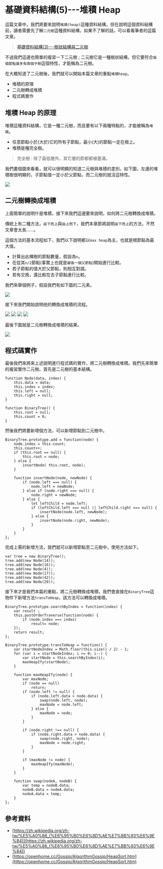 # 基礎資料結構(5)---堆積 Heap
這篇文章中，我們將要來說明`堆積(heap)`這種資料結構，但在說明這個資料結構前，讀者需要先了解`二元樹`這種資料結構，如果不了解的話，可以看看筆者的這篇文章。

> [基礎資料結構(3)---樹狀結構與二元樹](http://marklin-blog.logdown.com/posts/1526463)

不過我們這邊也簡單的複習一下二元樹 ; 二元樹它是一種樹狀結構，但它要符合`每個節點最多有兩個子樹`這個特性，才能稱為二元樹。

在大概知道了二元樹後，我們就可以開始本篇文章的重點`堆積heap`。

* 堆積的原理
* 二元樹轉成堆積
* 程式碼實作

## 堆積 Heap 的原理
堆積這種資料結構，它是一種二元樹，而且要有以下兩種特點的，才能被稱為`堆積`。

* 任意節點小於(大於)它的所有子節點，最小(大)的節點一定在根上。
* 堆積是種完全樹。

> 完全樹 : 除了最低層外，其它層的節都都被塞滿。

我們畫個圖來看看，就可以很明顯的知道二元樹與堆積的差別，如下圖，左邊的堆積樹很明顯的，子節點值一定小於父節點，而二元樹的就沒這特性。

![](http://yixiang8780.com/outImg/20170314-1.png)

## 二元樹轉換成堆積 
上面簡單的說明什是堆積，接下來我們這邊要來說明，如何將二元樹轉換成堆積。

傳統上有二種方法，`由下而上`與`由上而下`，我們本章節將說明`由下而上`的方法，不然文章會太長……。

這個方法的基本流程如下，我們以下說明都以`max heap`為主，也就是根節點為最大值。

* 計算出此棵樹的節點數量，假設為`n`。
* 在從其`n/2`節點(事實上也就是`最後一個父節點`)開始進行比較。
* 若子節點的值大於父節點，則相互對調。
* 若有交換，還比較在去子節點進行比較。

我們來舉個例子，假設我們有如下圖的二元素。

![](http://yixiang8780.com/outImg/20170314-2.png)

接下來我們開始說明他的轉換成堆積的流程。

![](http://yixiang8780.com/outImg/20170314-3.png)
![](http://yixiang8780.com/outImg/20170314-4.png)
![](http://yixiang8780.com/outImg/20170314-5.png)
![](http://yixiang8780.com/outImg/20170314-6.png)

最後下圖就是二元樹轉換成堆積的結果。

![](http://yixiang8780.com/outImg/20170314-7.png)


## 程式碼實作
最後我們來將來上述說明進行程式碼的實作，將二元樹轉換成堆積。我們先來簡單的複習實作二元樹。首先是二元樹的基本結構。

```
function Node(data, index) {
	this.data = data;
	this.index = index;
	this.left = null;
	this.right = null;
}

function BinaryTree() {
	this.root = null;
	this.count = 0;
}
```
然後我們將要新增個方法，可以新增節點到二元樹中。

```
BinaryTree.prototype.add = function(node) {
	node.index = this.count;
	this.count++;
	if (this.root == null) {
		this.root = node;
	} else {
		insertNode( this.root, node);
	}

	function insertNode(node, newNode) {
		if (node.left === null) {
			node.left = newNode;
		} else if (node.right === null) {
			node.right = newNode;
		} else {
			let leftChild = node.left;
			if (leftChild.left === null || leftChild.right === null) {
				insertNode(node.left, newNode);
			} else {
				insertNode(node.right, newNode);
			}
		}
	}
};
```
完成上需的新增方法，我們就可以新增節點至二元樹中，使用方法如下。

```
var tree = new BinaryTree();
tree.add(new Node(14));
tree.add(new Node(16));
tree.add(new Node(4));
tree.add(new Node(17));
tree.add(new Node(42));
tree.add(new Node(20));
```
接下來才是我們本篇的重點，將二元樹轉換成堆積，我們會直接在`BinaryTree`這物件下新增方法`transToHeap`，該方法可以轉換成堆積。

```
BinaryTree.prototype.searchByIndex = function(index) {
	var result ;
	this.postOrderTraverse(function(node) {
		if (node.index === index)
			result= node;
	});
	return result;
};

BinaryTree.prototype.transToHeap = function() {
	var startNodeIndex = Math.floor(this.size() / 2) - 1;
	for (var i = startNodeIndex; i >= 0; i--) {
		var startNode = this.searchByIndex(i);
		maxHeapIfy(startNode);
	}

	function maxHeapIfy(node) {
		var maxNode;
		if (node == null)
			return;
		if (node.left != null) {
			if (node.left.data > node.data) {
				swap(node.left, node);
				maxNode = node.left;
			} else {
				maxNode = node;
			}
		}

		if (node.right !== null) {
			if (node.right.data > node.data) {
				swap(node.right, node);
				maxNode = node.right;
			}
		}

		if (maxNode != node) {
			maxHeapIfy(maxNode);
		}
	}

	function swap(nodeA, nodeB) {
		var temp = nodeB.data;
		nodeB.data = nodeA.data;
		nodeA.data = temp;
	}
};
```

## 參考資料
* [https://zh.wikipedia.org/zh-tw/%E5%A0%86_(%E6%95%B0%E6%8D%AE%E7%BB%93%E6%9E%84)](https://zh.wikipedia.org/zh-tw/%E5%A0%86_(%E6%95%B0%E6%8D%AE%E7%BB%93%E6%9E%84))
* [https://openhome.cc/Gossip/AlgorithmGossip/HeapSort.htm](https://openhome.cc/Gossip/AlgorithmGossip/HeapSort.htm)